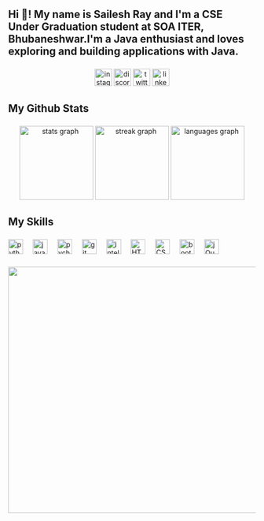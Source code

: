 <h2 align="left">Hi 👋! My name is Sailesh Ray and I'm a CSE Under Graduation student at SOA ITER, Bhubaneshwar.I'm a Java enthusiast and loves exploring and building applications with Java.</h2>

###

<div align="center">
  <a href="https://www.instagram.com/sailesh__ray"><img src="https://img.shields.io/static/v1?message=Instagram&logo=instagram&label=&color=E4405F&logoColor=white&labelColor=&style=for-the-badge" height="35" alt="instagram logo"  /></a>
  <a href="https://discordapp.com/users/sailesh_ray"><img src="https://img.shields.io/static/v1?message=Discord&logo=discord&label=&color=7289DA&logoColor=white&labelColor=&style=for-the-badge" height="35" alt="discord logo"  /></a>
  <a href="https://x.com/R81485Sailesh?t=LJthxb45dP4id9mMhzPW7A&s=08"><img src="https://img.shields.io/static/v1?message=Twitter&logo=twitter&label=&color=1DA1F2&logoColor=white&labelColor=&style=for-the-badge" height="35" alt="twitter logo"  /></a>
  <a href="https://www.linkedin.com/in/sailesh-ray-988867328"><img src="https://img.shields.io/badge/LinkedIn-0077B5?style=for-the-badge&logo=linkedin&logoColor=white" height="35" alt="linkedin logo"  /></a>
</div>

###

<h2 align="left">My Github Stats</h2>

###

<div align="center">
  <img src="https://github-readme-stats.vercel.app/api?username=saileshray2023&hide_title=false&hide_rank=false&show_icons=true&include_all_commits=true&count_private=true&disable_animations=false&theme=dracula&locale=en&hide_border=false" height="150" alt="stats graph"  />
  <img src="https://streak-stats.demolab.com?user=saileshray2023&locale=en&mode=daily&theme=dracula&hide_border=false&border_radius=5" height="150" alt="streak graph"  />
  <img src="https://github-readme-stats.vercel.app/api/top-langs?username=saileshray2023&locale=en&hide_title=false&layout=compact&card_width=320&langs_count=5&theme=dracula&hide_border=false" height="150" alt="languages graph"  />
</div>

###

<h2 align="left">My Skills</h2>

###

<div align="left">
  <img src="https://skillicons.dev/icons?i=py" height="30" alt="python logo"  />
  <img width="12" />
  <img src="https://skillicons.dev/icons?i=java" height="30" alt="java logo"  />
  <img width="12" />
  <img src="https://cdn.jsdelivr.net/gh/devicons/devicon/icons/pycharm/pycharm-original.svg" height="30" alt="pycharm logo"  />
  <img width="12" />
  <img src="https://skillicons.dev/icons?i=git" height="30" alt="git logo"  />
  <img width="12" />
  <img src="https://skillicons.dev/icons?i=idea" height="30" alt="intellijidea logo"  />
   <img width="12" />
  <img src="https://th.bing.com/th/id/OIP.bI8KDjd8-nDvzTX_Uok7FwHaHa?w=5000&h=5000&rs=1&pid=ImgDetMain" height="30" alt="HTML logo" />
  <img width="12" />
  <img src="https://img.icons8.com/?size=48&id=7gdY5qNXaKC0&format=png" height="30" alt="CSS logo" />
  <img width="12" />
  <img src="https://getbootstrap.com/docs/5.3/assets/brand/bootstrap-logo.svg" height="30" alt="bootstrap logo"/>
   <img width="12" />
  <img src="https://th.bing.com/th?id=ODLS.f2936527-e4f8-4231-9052-5f09b6fc4a59&w=32&h=32&qlt=90&pcl=fffffa&o=6&pid=1.2" height="30" alt="jQuery logo" />
  <img width="12" />
  
</div>

###

<div align="center">
  <img height="500" width="1000" src="https://user-images.githubusercontent.com/74038190/225813708-98b745f2-7d22-48cf-9150-083f1b00d6c9.gif"  />
</div>
